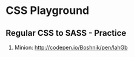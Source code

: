 # CSS Playground

## Regular CSS to SASS - Practice

1) Minion: http://codepen.io/Boshnik/pen/lahGb
